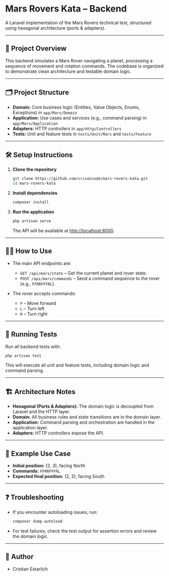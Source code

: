 # Mars Rovers Kata – Backend

A Laravel implementation of the Mars Rovers technical test, structured using hexagonal architecture (ports & adapters).

---

## 🚀 Project Overview

This backend simulates a Mars Rover navigating a planet, processing a sequence of movement and rotation commands. The codebase is organized to demonstrate clean architecture and testable domain logic.

---

## 🗂️ Project Structure

- **Domain:** Core business logic (Entities, Value Objects, Enums, Exceptions) in `app/Mars/Domain`
- **Application:** Use cases and services (e.g., command parsing) in `app/Mars/Application`
- **Adapters:** HTTP controllers in `app/Http/Controllers`
- **Tests:** Unit and feature tests in `tests/Unit/Mars` and `tests/Feature`

---

## 🛠️ Setup Instructions

1. **Clone the repository**
   ```bash
   git clone https://github.com/crisoncode/mars-rovers-kata.git
   cd mars-rovers-kata
   ```

2. **Install dependencies**
   ```bash
   composer install
   ```

3. **Run the application**
   ```bash
   php artisan serve
   ```
   The API will be available at [http://localhost:8000](http://localhost:8000).

---

## 🧑‍💻 How to Use

- The main API endpoints are:
  - `GET /api/mars/state` – Get the current planet and rover state.
  - `POST /api/mars/commands` – Send a command sequence to the rover (e.g., `FFRRFFFRL`).

- The rover accepts commands:
  - `F` – Move forward
  - `L` – Turn left
  - `R` – Turn right

---

## 🧪 Running Tests

Run all backend tests with:
```bash
php artisan test
```
This will execute all unit and feature tests, including domain logic and command parsing.

---

## 🏗️ Architecture Notes

- **Hexagonal (Ports & Adapters):** The domain logic is decoupled from Laravel and the HTTP layer.
- **Domain:** All business rules and state transitions are in the domain layer.
- **Application:** Command parsing and orchestration are handled in the application layer.
- **Adapters:** HTTP controllers expose the API.

---

## 📝 Example Use Case

- **Initial position:** (2, 3), facing North
- **Commands:** `FFRRFFFRL`
- **Expected final position:** (2, 2), facing South

---

## ❓ Troubleshooting

- If you encounter autoloading issues, run:
  ```bash
  composer dump-autoload
  ```
- For test failures, check the test output for assertion errors and review the domain logic.

---

## 👤 Author

- Cristian Estarlich
